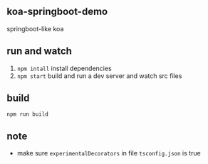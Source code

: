 ## koa-springboot-demo
springboot-like koa

## run and watch
1. `npm intall` install dependencies
2. `npm start` build and run a dev server and watch src files

## build
`npm run build` 

## note
- make sure `experimentalDecorators` in file `tsconfig.json` is true
